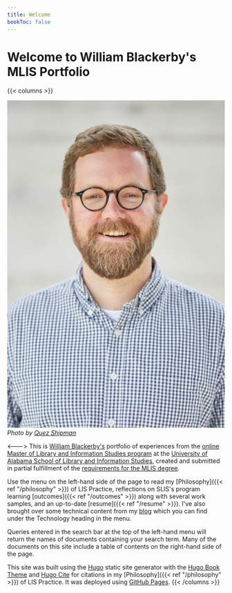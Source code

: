 ```yaml
---
title: Welcome
bookToc: false
---
```


# Welcome to William Blackerby's MLIS Portfolio

{{< columns >}}

![Headshot](headshot.jpg)_Photo by [Quez Shipman](http://eqsphotography.com/team)_

<--->
This is [William Blackerby's](https://blackerby.github.io/about/) portfolio of experiences from the [online Master of Library and Information Studies program](https://slis.ua.edu/prospective-students/mlis-distance-options/) at the [University of Alabama School of Library and Information Studies](https://slis.ua.edu/), created and submitted in partial fulfillment of the [requirements for the MLIS degree](https://slis.ua.edu/curriculum/).

Use the menu on the left-hand side of the page to read my [Philosophy]({{< ref "/philosophy" >}}) of LIS Practice, reflections on SLIS's program learning [outcomes]({{< ref "/outcomes" >}}) along with several work samples, and an up-to-date [resume]({{< ref "/resume" >}}). I've also brought over some technical content from my [blog](https://blackerby.github.io) which you can find under the Technology heading in the menu.

Queries entered in the search bar at the top of the left-hand menu will return the names of documents containing your search term. Many of the documents on this site include a table of contents on the right-hand side of the page.

This site was built using the [Hugo](https://gohugo.io/) static site generator with the [Hugo Book Theme](https://github.com/alex-shpak/hugo-book) and [Hugo Cite](https://labs.loupbrun.ca/hugo-cite/) for citations in my [Philosophy]({{< ref "/philosophy" >}}) of LIS Practice. It was deployed using [GitHub Pages](https://pages.github.com/).
{{< /columns >}}
